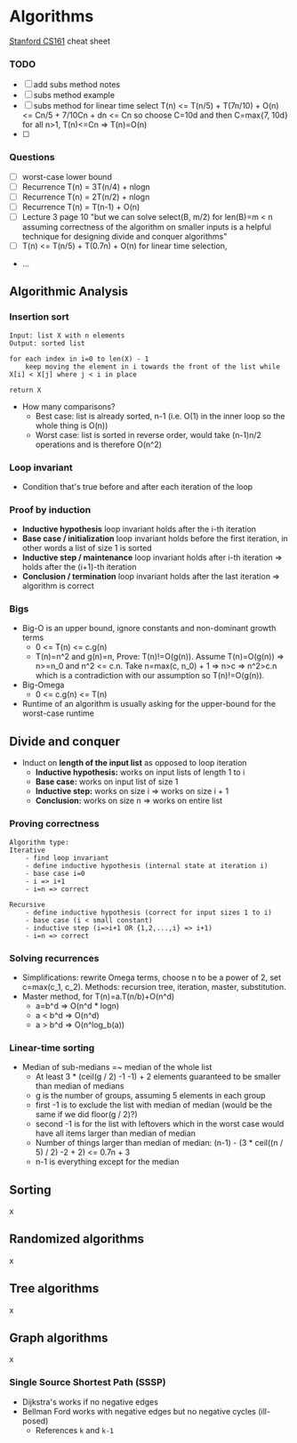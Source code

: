 # Algorithms
[Stanford CS161](http://cs161.stanford.edu/) cheat sheet

### TODO
- [ ] add subs method notes
- [ ] subs method example
- [ ] subs method for linear time select T(n) <= T(n/5) + T(7n/10) + O(n) <= Cn/5 + 7/10Cn + dn <= Cn so choose C=10d and then C=max{7, 10d} for all n>1, T(n)<=Cn => T(n)=O(n)
- [ ] 

### Questions
- [ ] worst-case lower bound
- [ ] Recurrence T(n) = 3T(n/4) + nlogn
- [ ] Recurrence T(n) = 2T(n/2) + nlogn
- [ ] Recurrence T(n) = T(n-1) + O(n)
- [ ] Lecture 3 page 10 "but we can solve select(B, m/2) for len(B)=m < n assuming correctness of the algorithm on smaller inputs is a helpful technique for designing divide and conquer algorithms"
- [ ] T(n) <= T(n/5) + T(0.7n) + O(n) for linear time selection, 
- ...

## Algorithmic Analysis
### Insertion sort
```
Input: list X with n elements
Output: sorted list

for each index in i=0 to len(X) - 1
	keep moving the element in i towards the front of the list while X[i] < X[j] where j < i in place

return X
```
- How many comparisons?
	- Best case: list is already sorted, n-1 (i.e. O(1) in the inner loop so the whole thing is O(n))
	- Worst case: list is sorted in reverse order, would take (n-1)n/2 operations and is therefore O(n^2)

### Loop invariant
- Condition that's true before and after each iteration of the loop

### Proof by induction
- **Inductive hypothesis** loop invariant holds after the i-th iteration
- **Base case / initialization** loop invariant holds before the first iteration, in other words a list of size 1 is sorted
- **Inductive step / maintenance** loop invariant holds after i-th iteration => holds after the (i+1)-th iteration
- **Conclusion / termination** loop invariant holds after the last iteration => algorithm is correct

### Bigs
- Big-O is an upper bound, ignore constants and non-dominant growth terms
	- 0 <= T(n) <= c.g(n)
	- T(n)=n^2 and g(n)=n, Prove: T(n)!=O(g(n)). Assume T(n)=O(g(n)) => n>=n_0 and n^2 <= c.n. Take n=max(c, n_0) + 1 => n>c => n^2>c.n which is a contradiction with our assumption so T(n)!=O(g(n)).
- Big-Omega
	- 0 <= c.g(n) <= T(n)
- Runtime of an algorithm is usually asking for the upper-bound for the worst-case runtime

## Divide and conquer
- Induct on __length of the input list__ as opposed to loop iteration
	- **Inductive hypothesis:** works on input lists of length 1 to i
	- **Base case:** works on input list of size 1
	- **Inductive step:** works on size i => works on size i + 1
	- **Conclusion:** works on size n => works on entire list

### Proving correctness
```
Algorithm type:
Iterative
	- find loop invariant
	- define inductive hypothesis (internal state at iteration i)
	- base case i=0
	- i => i+1
	- i=n => correct

Recursive
	- define inductive hypothesis (correct for input sizes 1 to i)
	- base case (i < small constant)
	- inductive step (i=>i+1 OR {1,2,...,i} => i+1)
	- i=n => correct
```

### Solving recurrences
- Simplifications: rewrite Omega terms, choose n to be a power of 2, set c=max(c_1, c_2). Methods: recursion tree, iteration, master, substitution.
- Master method, for T(n)=a.T(n/b)+O(n^d)
	- a=b^d   => O(n^d * logn)
	- a < b^d => O(n^d)
	- a > b^d => O(n^log_b(a))

### Linear-time sorting
- Median of sub-medians =~ median of the whole list
	- At least 3 * (ceil(g / 2) -1 -1) + 2 elements guaranteed to be smaller than median of medians
	- g is the number of groups, assuming 5 elements in each group
	- first -1 is to exclude the list with median of median (would be the same if we did floor(g / 2)?)
	- second -1 is for the list with leftovers which in the worst case would have all items larger than median of median
	- Number of things larger than median of median: (n-1) - (3 * ceil((n / 5) / 2) -2 + 2) <= 0.7n + 3
	- n-1 is everything except for the median


## Sorting
x

## Randomized algorithms
x

## Tree algorithms
x

## Graph algorithms
x

### Single Source Shortest Path (SSSP)
- Dijkstra's works if no negative edges
- Bellman Ford works with negative edges but no negative cycles (ill-posed)
	- References `k` and `k-1`

